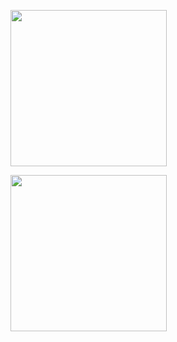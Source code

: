 <a href="https://github.com/decoyer"><img align="center" style="height:250px" src="https://capsule-render.vercel.app/api?type=waving&color=gradient&fontColor=ffffe4&height=250&section=header&text=Decoy%20the%20World!!&stroke=000000&strokeWidth=2&fontAlign=60&fontSize=70" /></a>

<a href="https://github.com/decoyer"><img align="center" style="height:250px" src="https://github-readme-stats.vercel.app/api/top-langs/?username=decoyer&layout=donut&theme=nord&hide_border=true" /></a> 
